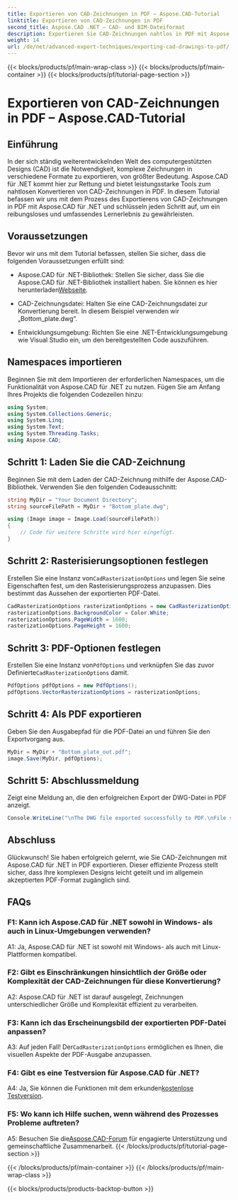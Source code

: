```yaml
---
title: Exportieren von CAD-Zeichnungen in PDF – Aspose.CAD-Tutorial
linktitle: Exportieren von CAD-Zeichnungen in PDF
second_title: Aspose.CAD .NET – CAD- und BIM-Dateiformat
description: Exportieren Sie CAD-Zeichnungen nahtlos in PDF mit Aspose.CAD für .NET. Befolgen Sie unsere Schritt-für-Schritt-Anleitung für eine effiziente Konvertierung.
weight: 14
url: /de/net/advanced-export-techniques/exporting-cad-drawings-to-pdf/
---
```


{{< blocks/products/pf/main-wrap-class >}}
{{< blocks/products/pf/main-container >}}
{{< blocks/products/pf/tutorial-page-section >}}

# Exportieren von CAD-Zeichnungen in PDF – Aspose.CAD-Tutorial

## Einführung

In der sich ständig weiterentwickelnden Welt des computergestützten Designs (CAD) ist die Notwendigkeit, komplexe Zeichnungen in verschiedene Formate zu exportieren, von größter Bedeutung. Aspose.CAD für .NET kommt hier zur Rettung und bietet leistungsstarke Tools zum nahtlosen Konvertieren von CAD-Zeichnungen in PDF. In diesem Tutorial befassen wir uns mit dem Prozess des Exportierens von CAD-Zeichnungen in PDF mit Aspose.CAD für .NET und schlüsseln jeden Schritt auf, um ein reibungsloses und umfassendes Lernerlebnis zu gewährleisten.

## Voraussetzungen

Bevor wir uns mit dem Tutorial befassen, stellen Sie sicher, dass die folgenden Voraussetzungen erfüllt sind:

-  Aspose.CAD für .NET-Bibliothek: Stellen Sie sicher, dass Sie die Aspose.CAD für .NET-Bibliothek installiert haben. Sie können es hier herunterladen[Webseite](https://releases.aspose.com/cad/net/).

- CAD-Zeichnungsdatei: Halten Sie eine CAD-Zeichnungsdatei zur Konvertierung bereit. In diesem Beispiel verwenden wir „Bottom_plate.dwg“.

- Entwicklungsumgebung: Richten Sie eine .NET-Entwicklungsumgebung wie Visual Studio ein, um den bereitgestellten Code auszuführen.

## Namespaces importieren

Beginnen Sie mit dem Importieren der erforderlichen Namespaces, um die Funktionalität von Aspose.CAD für .NET zu nutzen. Fügen Sie am Anfang Ihres Projekts die folgenden Codezeilen hinzu:

```csharp
using System;
using System.Collections.Generic;
using System.Linq;
using System.Text;
using System.Threading.Tasks;
using Aspose.CAD;
```

## Schritt 1: Laden Sie die CAD-Zeichnung

Beginnen Sie mit dem Laden der CAD-Zeichnung mithilfe der Aspose.CAD-Bibliothek. Verwenden Sie den folgenden Codeausschnitt:

```csharp
string MyDir = "Your Document Directory";
string sourceFilePath = MyDir + "Bottom_plate.dwg";

using (Image image = Image.Load(sourceFilePath))
{
    // Code für weitere Schritte wird hier eingefügt.
}
```

## Schritt 2: Rasterisierungsoptionen festlegen

 Erstellen Sie eine Instanz von`CadRasterizationOptions` und legen Sie seine Eigenschaften fest, um den Rasterisierungsprozess anzupassen. Dies bestimmt das Aussehen der exportierten PDF-Datei.

```csharp
CadRasterizationOptions rasterizationOptions = new CadRasterizationOptions();
rasterizationOptions.BackgroundColor = Color.White;
rasterizationOptions.PageWidth = 1600;
rasterizationOptions.PageHeight = 1600;
```

## Schritt 3: PDF-Optionen festlegen

 Erstellen Sie eine Instanz von`PdfOptions` und verknüpfen Sie das zuvor Definierte`CadRasterizationOptions` damit.

```csharp
PdfOptions pdfOptions = new PdfOptions();
pdfOptions.VectorRasterizationOptions = rasterizationOptions;
```

## Schritt 4: Als PDF exportieren

Geben Sie den Ausgabepfad für die PDF-Datei an und führen Sie den Exportvorgang aus.

```csharp
MyDir = MyDir + "Bottom_plate_out.pdf";
image.Save(MyDir, pdfOptions);
```

## Schritt 5: Abschlussmeldung

Zeigt eine Meldung an, die den erfolgreichen Export der DWG-Datei in PDF anzeigt.

```csharp
Console.WriteLine("\nThe DWG file exported successfully to PDF.\nFile saved at " + MyDir);
```

## Abschluss

Glückwunsch! Sie haben erfolgreich gelernt, wie Sie CAD-Zeichnungen mit Aspose.CAD für .NET in PDF exportieren. Dieser effiziente Prozess stellt sicher, dass Ihre komplexen Designs leicht geteilt und im allgemein akzeptierten PDF-Format zugänglich sind.

## FAQs

### F1: Kann ich Aspose.CAD für .NET sowohl in Windows- als auch in Linux-Umgebungen verwenden?

A1: Ja, Aspose.CAD für .NET ist sowohl mit Windows- als auch mit Linux-Plattformen kompatibel.

### F2: Gibt es Einschränkungen hinsichtlich der Größe oder Komplexität der CAD-Zeichnungen für diese Konvertierung?

A2: Aspose.CAD für .NET ist darauf ausgelegt, Zeichnungen unterschiedlicher Größe und Komplexität effizient zu verarbeiten.

### F3: Kann ich das Erscheinungsbild der exportierten PDF-Datei anpassen?

 A3: Auf jeden Fall! Der`CadRasterizationOptions` ermöglichen es Ihnen, die visuellen Aspekte der PDF-Ausgabe anzupassen.

### F4: Gibt es eine Testversion für Aspose.CAD für .NET?

 A4: Ja, Sie können die Funktionen mit dem erkunden[kostenlose Testversion](https://releases.aspose.com/).

### F5: Wo kann ich Hilfe suchen, wenn während des Prozesses Probleme auftreten?

A5: Besuchen Sie die[Aspose.CAD-Forum](https://forum.aspose.com/c/cad/19) für engagierte Unterstützung und gemeinschaftliche Zusammenarbeit.
{{< /blocks/products/pf/tutorial-page-section >}}

{{< /blocks/products/pf/main-container >}}
{{< /blocks/products/pf/main-wrap-class >}}

{{< blocks/products/products-backtop-button >}}

